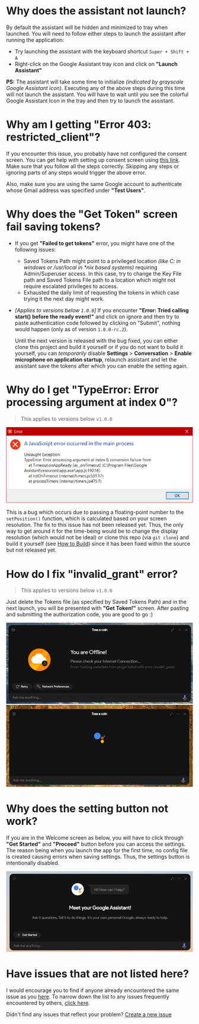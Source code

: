 Why does the assistant not launch?
==================================

By default the assistant will be hidden and minimized to tray when launched. You will need to follow either steps to launch the assistant after running the application:

- Try launching the assistant with the keyboard shortcut `Super + Shift + A`
- Right-click on the Google Assistant tray icon and click on **"Launch Assistant"**

**PS:** The assistant will take some time to initialize _(indicated by grayscale Google Assistant icon)_. Executing any of the above steps during this time will not launch the assistant. You will have to wait until you see the colorful Google Assistant Icon in the tray and then try to launch the assistant.

Why am I getting "Error 403: restricted_client"?
================================================

If you encounter this issue, you probably have not configured the consent screen. You can get help with setting up consent screen using [this link](https://github.com/Melvin-Abraham/Google-Assistant-Unofficial-Desktop-Client/wiki/Setup-Authentication-for-Google-Assistant-Unofficial-Desktop-Client#configure-consent-screen). Make sure that you follow all the steps correctly. Skipping any steps or ignoring parts of any steps would trigger the above error.

Also, make sure you are using the same Google account to authenticate whose Gmail address was specified under **"Test Users"**.

Why does the "Get Token" screen fail saving tokens?
===================================================

- If you get **"Failed to get tokens"** error, you might have one of the following issues:
  - Saved Tokens Path might point to a privileged location _(like C: in windows or /usr/local in *nix based systems)_ requiring Admin/Superuser access. In this case, try to change the Key File path and Saved Tokens File path to a location which might not require escalated privileges to access.
  - Exhausted the daily limit of requesting the tokens in which case trying it the next day might work.

- _[Applies to versions below `1.0.0`]_ If you encounter **"Error: Tried calling start() before the ready event!"** and click on ignore and then try to paste authentication code followed by clicking on "Submit", nothing would happen (only as of version `1.0.0-rc.2`).

  Until the next version is released with the bug fixed, you can either clone this project and build it yourself or if you do not want to build it yourself, you can _temporarily_ disable **Settings** > **Conversation** > **Enable microphone on application startup**, relaunch assistant and let the assistant save the tokens after which you can enable the setting again.

Why do I get "TypeError: Error processing argument at index 0"?
===============================================================

> This applies to versions below `v1.0.0`

![TypeError: Error processing argument at index 0 - Screenshot](./assets/FAQ/display-typeerror.png)

This is a bug which occurs due to passing a floating-point number to the `setPosition()` function, which is calculated based on your screen resolution. The fix to this issue has not been released yet. Thus, the only way to get around it for the time-being would be to change the display resolution (which would not be ideal) or clone this repo (via `git clone`) and build it yourself (see [How to Build](https://github.com/Melvin-Abraham/Google-Assistant-Unofficial-Desktop-Client#how-to-build)) since it has been fixed within the source but not released yet.

How do I fix "invalid_grant" error?
===================================

> This applies to versions below `v1.0.0`

Just delete the Tokens file (as specified by Saved Tokens Path) and in the next launch, you will be presented with **"Get Token!"** screen. After pasting and submitting the authorization code, you are good to go :)

!["invalid_grant" error screen](./assets/FAQ/invalid-grant.png)
![Blank screen with Google Assistant logo](./assets/FAQ/invalid-grant-2.png)

Why does the setting button not work?
=====================================

If you are in the Welcome screen as below, you will have to click through **"Get Started"** and **"Proceed"** button before you can access the settings. The reason being when you launch the app for the first time, no config file is created causing errors when saving settings. Thus, the settings button is intentionally disabled.

![Welcome Screen](./assets/FAQ/assist-welcome-screen.png)

Have issues that are not listed here?
=====================================

I would encourage you to find if anyone already encountered the same issue as you [here](https://github.com/Melvin-Abraham/Google-Assistant-Unofficial-Desktop-Client/issues). To narrow down the list to any issues frequently encountered by others, [click here](https://github.com/Melvin-Abraham/Google-Assistant-Unofficial-Desktop-Client/issues?q=is%3Aissue+label%3Aduplicate+is%3Aclosed).

Didn't find any issues that reflect your problem? [Create a new issue](https://github.com/Melvin-Abraham/Google-Assistant-Unofficial-Desktop-Client/issues/new/choose)
